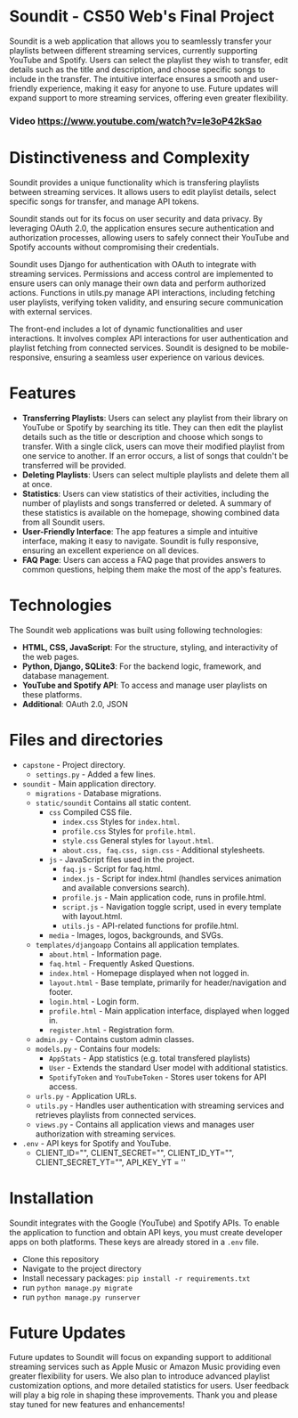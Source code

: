 # Soundit - CS50 Web's Final Project

Soundit is a web application that allows you to seamlessly transfer your playlists between different streaming services, currently supporting YouTube and Spotify. Users can select the playlist they wish to transfer, edit details such as the title and description, and choose specific songs to include in the transfer. The intuitive interface ensures a smooth and user-friendly experience, making it easy for anyone to use. Future updates will expand support to more streaming services, offering even greater flexibility.

### Video https://www.youtube.com/watch?v=Ie3oP42kSao

# Distinctiveness and Complexity

Soundit provides a unique functionality which is transfering playlists between streaming services. It allows users to edit playlist details, select specific songs for transfer, and manage API tokens.

Soundit stands out for its focus on user security and data privacy. By leveraging OAuth 2.0, the application ensures secure authentication and authorization processes, allowing users to safely connect their YouTube and Spotify accounts without compromising their credentials.

Soundit uses Django for authentication with OAuth to integrate with streaming services. Permissions and access control are implemented to ensure users can only manage their own data and perform authorized actions. Functions in utils.py manage API interactions, including fetching user playlists, verifying token validity, and ensuring secure communication with external services.

The front-end includes a lot of dynamic functionalities and user interactions. It involves complex API interactions for user authentication and playlist fetching from connected services. Soundit is designed to be mobile-responsive, ensuring a seamless user experience on various devices.

# Features

- **Transferring Playlists**: Users can select any playlist from their library on YouTube or Spotify by searching its title. They can then edit the playlist details such as the title or description and choose which songs to transfer. With a single click, users can move their modified playlist from one service to another. If an error occurs, a list of songs that couldn't be transferred will be provided.
- **Deleting Playlists**: Users can select multiple playlists and delete them all at once.
- **Statistics**: Users can view statistics of their activities, including the number of playlists and songs transferred or deleted. A summary of these statistics is available on the homepage, showing combined data from all Soundit users. 
- **User-Friendly Interface**: The app features a simple and intuitive interface, making it easy to navigate. Soundit is fully responsive, ensuring an excellent experience on all devices.
- **FAQ Page**: Users can access a FAQ page that provides answers to common questions, helping them make the most of the app's features.

# Technologies

The Soundit web applications was built using following technologies:
- **HTML, CSS, JavaScript**: For the structure, styling, and interactivity of the web pages.
- **Python, Django, SQLite3**: For the backend logic, framework, and database management.
- **YouTube and Spotify API**: To access and manage user playlists on these platforms.
- **Additional**: OAuth 2.0, JSON

# Files and directories
  - `capstone` - Project directory.
    - `settings.py` - Added a few lines.
  - `soundit` - Main application directory.
    - `migrations` - Database migrations.
    - `static/soundit` Contains all static content.
        - `css` Compiled CSS file.
            - `index.css` Styles for `index.html`.
            - `profile.css` Styles for `profile.html`.
            - `style.css` General  styles for `layout.html`.
            - `about.css, faq.css, sign.css` - Additional stylesheets.
        - `js` - JavaScript files used in the project.
            - `faq.js` - Script for faq.html.
            - `index.js` - Script for index.html (handles services animation and available conversions search).
            - `profile.js` - Main application code, runs in profile.html.
            - `script.js` - Navigation toggle script, used in every template with layout.html. 
            - `utils.js` - API-related functions for profile.html.
        - `media` - Images, logos, backgrounds, and SVGs.
    - `templates/djangoapp` Contains all application templates.
        - `about.html` - Information page.
        - `faq.html` - Frequently Asked Questions.
        - `index.html` - Homepage displayed when not logged in.
        - `layout.html` - Base template, primarily for header/navigation and footer.
        - `login.html` - Login form.
        - `profile.html` - Main application interface, displayed when logged in.
        - `register.html` - Registration form.
    - `admin.py` - Contains custom admin classes.
    - `models.py` - Contains four models:
      - `AppStats` - App statistics (e.g. total transfered playlists)
      - `User` - Extends the standard User model with additional statistics.
      - `SpotifyToken` and `YouTubeToken` - Stores user tokens for API access.
    - `urls.py` - Application URLs.
    - `utils.py` - Handles user authentication with streaming services and retrieves playlists from connected services.
    - `views.py` - Contains all application views and manages user authorization with streaming services.
  - `.env` - API keys for Spotify and YouTube.
    - CLIENT_ID="", CLIENT_SECRET="", CLIENT_ID_YT="", CLIENT_SECRET_YT="", API_KEY_YT = ''

# Installation
Soundit integrates with the Google (YouTube) and Spotify APIs. To enable the application to function and obtain API keys, you must create developer apps on both platforms. These keys are already stored in a `.env` file.
- Clone this repository
- Navigate to the project directory
- Install necessary packages: `pip install -r requirements.txt`
- run `python manage.py migrate`
- run `python manage.py runserver`

# Future Updates
Future updates to Soundit will focus on expanding support to additional streaming services such as Apple Music or Amazon Music providing even greater flexibility for users. We also plan to introduce advanced playlist customization options, and more detailed statistics for users. User feedback will play a big role in shaping these improvements. Thank you and please stay tuned for new features and enhancements!
